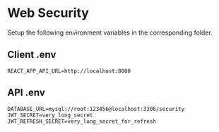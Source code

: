 # Web Security
Setup the following environment variables in the corresponding folder.

## Client .env
```
REACT_APP_API_URL=http://localhost:8000
```

## API .env
```
DATABASE_URL=mysql://root:123456@localhost:3306/security
JWT_SECRET=very_long_secret
JWT_REFRESH_SECRET=very_long_secret_for_refresh
```
